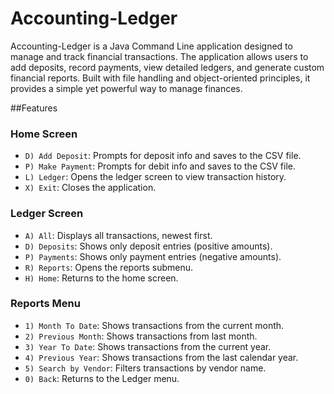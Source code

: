 # Accounting-Ledger
Accounting-Ledger is a Java Command Line application designed to manage and track financial transactions. The application allows users to add deposits, record payments, view detailed ledgers, and generate custom financial reports. Built with file handling and object-oriented principles, it provides a simple yet powerful way to manage finances.


##Features 

### Home Screen
- `D) Add Deposit`: Prompts for deposit info and saves to the CSV file.
- `P) Make Payment`: Prompts for debit info and saves to the CSV file.
- `L) Ledger`: Opens the ledger screen to view transaction history.
- `X) Exit`: Closes the application.


### Ledger Screen
- `A) All`: Displays all transactions, newest first.
- `D) Deposits`: Shows only deposit entries (positive amounts).
- `P) Payments`: Shows only payment entries (negative amounts).
- `R) Reports`: Opens the reports submenu.
- `H) Home`: Returns to the home screen.


### Reports Menu
- `1) Month To Date`: Shows transactions from the current month.
- `2) Previous Month`: Shows transactions from last month.
- `3) Year To Date`: Shows transactions from the current year.
- `4) Previous Year`: Shows transactions from the last calendar year.
- `5) Search by Vendor`: Filters transactions by vendor name.
- `0) Back`: Returns to the Ledger menu.
